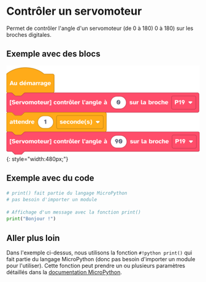 # Contrôler un servomoteur

Permet de contrôler l'angle d'un servomoteur (de 0 à 180) 0 à 180) sur les broches digitales.


## Exemple avec des blocs
![Blocs servomoteur](servomoteur.png){: style="width:480px;"}

## Exemple avec du code

```python
# print() fait partie du langage MicroPython
# pas besoin d'importer un module

# Affichage d'un message avec la fonction print()
print("Bonjour !")
```

## Aller plus loin
Dans l'exemple ci-dessus, nous utilisons la fonction `#!python print()` qui fait partie du langage MicroPython (donc pas besoin d'importer un module pour l'utiliser). Cette fonction peut prendre un ou plusieurs paramètres détaillés dans la [documentation MicroPython](https://www.micropython.fr/reference/#/03.builtin/print).